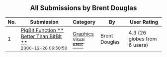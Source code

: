 ﻿<div align="center">

## All Submissions by Brent Douglas

</div>

No.  | Submission | Category | By   | User Rating
---- | ---------- | -------- | ---- | -----------
1 | [PlgBlt Function \*\* Better Than BitBlt \*\*<br /><sup>2000-12-26 06:50:50</sup>](https://github.com/Planet-Source-Code/brent-douglas-plgblt-function-better-than-bitblt__1-13868) | [Graphics<br /><sup>Visual Basic</sup>](../ByCategory/graphics__1-46.md) | Brent Douglas | 4.3 (26 globes from 6 users)
